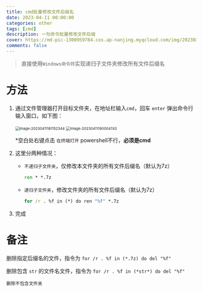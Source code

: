 ```yaml
---
title: cmd批量修改文件后缀名
date: 2023-04-11 00:00:00
categories: other
tags: [cmd]
description: 一句命令批量修改文件后缀
cover: https://md-pic-1300959784.cos.ap-nanjing.myqcloud.com/img/202303220934939.jpg
comments: false
---
```


> 直接使用`Windows命令符`实现递归子文件夹修改所有文件后缀名

# 方法

1. 通过文件管理器打开目标文件夹，在地址栏输入`cmd`，回车 `enter` 弹出命令行输入窗口，如下图：

   <img src="https://md-pic-1300959784.cos.ap-nanjing.myqcloud.com/img/202304151129620.png" alt="image-20230411181152344" style="zoom:67%;" />

   <img src="https://md-pic-1300959784.cos.ap-nanjing.myqcloud.com/img/202304151129621.png" alt="image-20230411190004743" style="zoom:67%;" />

   *空白处右键点击 `在终端打开` powershell不行，**必须是cmd**

2. 这里分两种情况：

   - `不递归子文件夹`，仅修改本文件夹的所有文件后缀名（默认为7z）

     ```cmd
     ren * *.7z
     ```

   - `递归子文件夹`，修改文件夹的所有文件后缀名（默认为7z）

     ```cmd
     for /r . %f in (*) do ren "%f" *.7z
     ```

3. 完成

# 备注

删除指定后缀名的文件，指令为 `for /r . %f in (*.7z) do del "%f"`

删除包含 `str` 的文件名文件，指令为 `for /r . %f in (*str*) do del "%f"`

`删除不包含文件夹`

